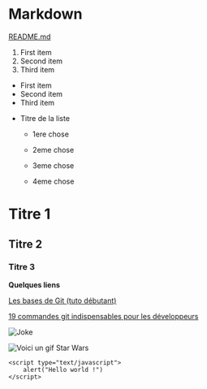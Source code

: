 # Markdown
[README.md](https://github.com/Nymphadorart/exercise-markdown#readme)

1. First item
2. Second item
3. Third item

- First item
- Second item
- Third item
 
 * Titre de la liste
   
    * 1ere chose
 
    * 2eme chose
  
    * 3eme chose
  
    * 4eme chose	
# Titre 1 
## Titre 2
### Titre 3

**Quelques liens**

[Les bases de Git (tuto débutant)](https://youtu.be/gp_k0UVOYMw)

[19 commandes git indispensables pour les développeurs](https://www.commentcoder.com/commandes-git/)

![Joke](https://lesjoiesducode.fr/content/042/git_blame_among_us_ljdc.jpg)

![Voici un gif Star Wars](https://i.pinimg.com/originals/96/ea/bc/96eabc812b02070e025cb41776b91803.gif)

```
<script type="text/javascript">
	alert("Hello world !")
</script>
```
